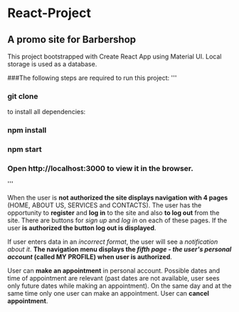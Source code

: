 # React-Project
## A promo site for Barbershop<br/>
This project bootstrapped with Create React App using Material UI. Local storage is used as a database.

###The following steps are required to run this project:
'''
### git clone
to install all dependencies:
### npm install
### npm start
### Open http://localhost:3000 to view it in the browser.
'''

When the user is **not authorized the site displays navigation with 4 pages** (HOME, ABOUT US, SERVICES and CONTACTS).
The user has the opportunity to **register** and **log in** to the site and also **to log out** from the site. 
There are buttons for _sign up_ and _log in_ on each of these pages. If the user **is authorized the button log out is displayed**.

If user enters data in an _incorrect format_, the user will see a _notification about it_.
**The navigation menu displays the _fifth page - the user's personal account_ (called MY PROFILE) when  user is authorized**.

User can **make an appointment** in  personal account. 
Possible dates and time of appointment are relevant (past dates are not available, user sees only future dates while making an appointment). On the same day and at the same time only one user can make an appointment.
User can **cancel appointment**.







